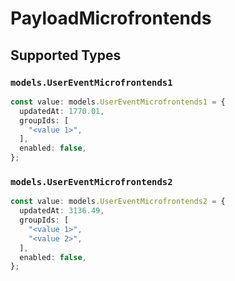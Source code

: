 # PayloadMicrofrontends


## Supported Types

### `models.UserEventMicrofrontends1`

```typescript
const value: models.UserEventMicrofrontends1 = {
  updatedAt: 1770.01,
  groupIds: [
    "<value 1>",
  ],
  enabled: false,
};
```

### `models.UserEventMicrofrontends2`

```typescript
const value: models.UserEventMicrofrontends2 = {
  updatedAt: 3136.49,
  groupIds: [
    "<value 1>",
    "<value 2>",
  ],
  enabled: false,
};
```

